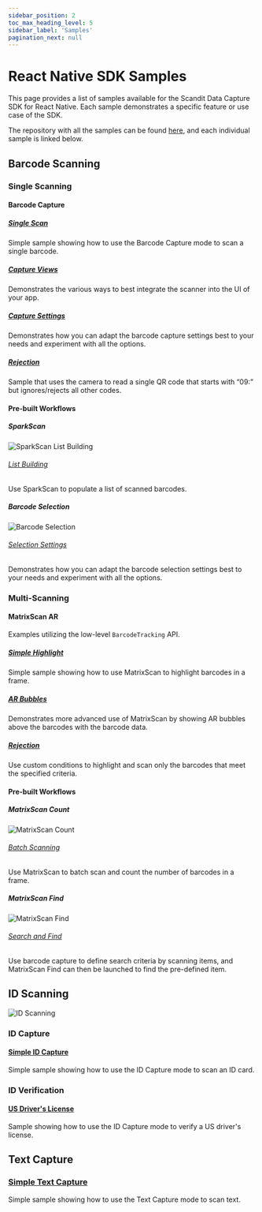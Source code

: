 ```yaml
---
sidebar_position: 2
toc_max_heading_level: 5
sidebar_label: 'Samples'
pagination_next: null
---
```


# React Native SDK Samples

This page provides a list of samples available for the Scandit Data Capture SDK for React Native. Each sample demonstrates a specific feature or use case of the SDK.

The repository with all the samples can be found [here](https://github.com/Scandit/datacapture-react-native-samples/tree/master), and each individual sample is linked below.

## Barcode Scanning

### Single Scanning

#### Barcode Capture


##### [Single Scan](https://github.com/Scandit/datacapture-react-native-samples/tree/master/BarcodeCaptureSimpleSample)

Simple sample showing how to use the Barcode Capture mode to scan a single barcode.

##### [Capture Views](https://github.com/Scandit/datacapture-react-native-samples/tree/master/BarcodeCaptureViewsSample)

Demonstrates the various ways to best integrate the scanner into the UI of your app.

##### [Capture Settings](https://github.com/Scandit/datacapture-react-native-samples/tree/master/BarcodeCaptureSettingsSample)

Demonstrates how you can adapt the barcode capture settings best to your needs and experiment with all the options.

##### [Rejection](https://github.com/Scandit/datacapture-react-native-samples/tree/master/BarcodeCaptureRejectSample)

Sample that uses the camera to read a single QR code that starts with “09:” but ignores/rejects all other codes.

#### Pre-built Workflows

##### SparkScan

![SparkScan List Building](/img/samples/sparkscan_list_building.png)

###### [List Building](https://github.com/Scandit/datacapture-react-native-samples/tree/master/ListBuildingSample)

Use SparkScan to populate a list of scanned barcodes.

##### Barcode Selection

![Barcode Selection](/img/samples/barcode_selection.png)

###### [Selection Settings](https://github.com/Scandit/datacapture-react-native-samples/tree/master/BarcodeSelectionSettingsSample)

Demonstrates how you can adapt the barcode selection settings best to your needs and experiment with all the options.

### Multi-Scanning

#### MatrixScan AR

Examples utilizing the low-level `BarcodeTracking` API.

##### [Simple Highlight](https://github.com/Scandit/datacapture-react-native-samples/tree/master/MatrixScanSimpleSample)

Simple sample showing how to use MatrixScan to highlight barcodes in a frame.

##### [AR Bubbles](https://github.com/Scandit/datacapture-react-native-samples/tree/master/MatrixScanBubblesSample)

Demonstrates more advanced use of MatrixScan by showing AR bubbles above the barcodes with the barcode data.

##### [Rejection](https://github.com/Scandit/datacapture-react-native-samples/tree/master/MatrixScanRejectSample)

Use custom conditions to highlight and scan only the barcodes that meet the specified criteria.

#### Pre-built Workflows

##### MatrixScan Count

![MatrixScan Count](/img/samples/ms_count.png)

###### [Batch Scanning](https://github.com/Scandit/datacapture-react-native-samples/tree/master/MatrixScanCountSimpleSample)

Use MatrixScan to batch scan and count the number of barcodes in a frame.

##### MatrixScan Find

![MatrixScan Find](/img/samples/ms_find_android.png)

###### [Search and Find](https://github.com/Scandit/datacapture-react-native-samples/tree/master/SearchAndFindSample)

Use barcode capture to define search criteria by scanning items, and MatrixScan Find can then be launched to find the pre-defined item.

## ID Scanning

![ID Scanning](/img/samples/id_scanning.png)

### ID Capture

#### [Simple ID Capture](https://github.com/Scandit/datacapture-react-native-samples/tree/master/IdCaptureSimpleSample)

Simple sample showing how to use the ID Capture mode to scan an ID card.

### ID Verification

#### [US Driver's License](https://github.com/Scandit/datacapture-react-native-samples/tree/master/USDLVerificationSample)

Sample showing how to use the ID Capture mode to verify a US driver's license.

## Text Capture

### [Simple Text Capture](https://github.com/Scandit/datacapture-react-native-samples/tree/master/TextCaptureSample)

Simple sample showing how to use the Text Capture mode to scan text.